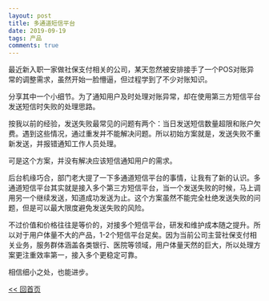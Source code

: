 ```yaml
---
layout: post
title: 多通道短信平台
date: 2019-09-19
tags: 产品
comments: true
---
```


最近新入职一家做社保支付相关的公司，某天忽然被安排接手了一个POS对账异常的调整需求，虽然开始一脸懵逼，但过程学到了不少对账知识。

分享其中一个小细节。为了通知用户及时处理对账异常，却在使用第三方短信平台发送短信时失败的处理思路。

按我以前的经验，发送失败最常见的问题有两个：当日发送短信数量超限和账户欠费。遇到这些情况，通过重发并不能解决问题。所以初始方案就是，发送失败不重新发送，并报错通知工作人员处理。

可是这个方案，并没有解决应该短信通知用户的需求。

后台机缘巧合，部门老大提了一下多通道短信平台的事情，让我有了新的认识。多通道短信平台其实就是接入多个第三方短信平台，当一个发送失败的时候，马上调用另一个继续发送，知道成功发送为止。这个方案虽然不能完全杜绝发送失败的问题，但是可以最大限度避免发送失败的风险。

不过价值和价格往往是等价的，对接多个短信平台，研发和维护成本随之提升。所以对于用户体量不大的产品，1-2个短信平台足矣。因为当前公司主营社保支付相关业务，服务群体涵盖各类银行、医院等领域，用户体量天然的巨大，所以处理方案更注重效率第一，接入多个更稳定可靠。

相信细小之处，也能进步。

[<< 回首页](..)